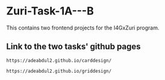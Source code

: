 # Zuri-Task-1A---B
This contains two frontend projects for the I4GxZuri program.

Link to the two tasks' github pages
---
```
https://adeabdul2.github.io/carddesign/
```
```
https://adeabdul2.github.io/griddesign/
```

